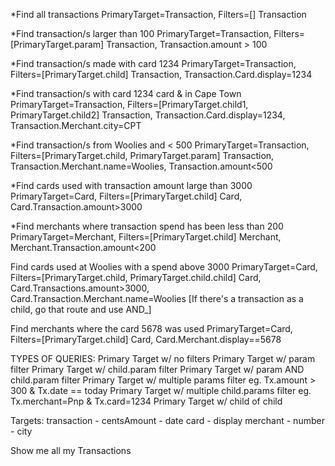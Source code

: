*Find all transactions
PrimaryTarget=Transaction, Filters=[]
Transaction


*Find transaction/s larger than 100
PrimaryTarget=Transaction, Filters=[PrimaryTarget.param]
Transaction, Transaction.amount > 100


*Find transaction/s made with card 1234
PrimaryTarget=Transaction, Filters=[PrimaryTarget.child]
Transaction, Transaction.Card.display=1234


*Find transaction/s with card 1234 card & in Cape Town
PrimaryTarget=Transaction, Filters=[PrimaryTarget.child1, PrimaryTarget.child2]
Transaction, Transaction.Card.display=1234, Transaction.Merchant.city=CPT


*Find transaction/s from Woolies and < 500
PrimaryTarget=Transaction, Filters=[PrimaryTarget.child, PrimaryTarget.param]
Transaction, Transaction.Merchant.name=Woolies, Transaction.amount<500


*Find cards used with transaction amount large than 3000
PrimaryTarget=Card, Filters=[PrimaryTarget.child]
Card, Card.Transaction.amount>3000


*Find merchants where transaction spend has been less than 200
PrimaryTarget=Merchant, Filters=[PrimaryTarget.child]
Merchant, Merchant.Transaction.amount<200


Find cards used at Woolies with a spend above 3000
PrimaryTarget=Card, Filters=[PrimaryTarget.child, PrimaryTarget.child.child]
Card, Card.Transactions.amount>3000, Card.Transaction.Merchant.name=Woolies
[If there's a transaction as a child, go that route and use AND_]

Find merchants where the card 5678 was used
PrimaryTarget=Card, Filters=[PrimaryTarget.child]
Card, Card.Merchant.display==5678



TYPES OF QUERIES:
Primary Target w/ no filters
Primary Target w/ param filter
Primary Target w/ child.param filter
Primary Target w/ param AND child.param filter
Primary Target w/ multiple params filter eg. Tx.amount > 300 & Tx.date == today
Primary Target w/ multiple child.params filter eg. Tx.merchant=Pnp & Tx.card=1234
Primary Target w/ child of child

















Targets:
  transaction
    - centsAmount
    - date
  card
    - display
  merchant
    - number
    - city



Show me all my Transactions

